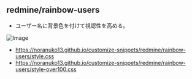 ## redmine/rainbow-users

- ユーザー名に背景色を付けて視認性を高める。

![Image](https://noranuko13.github.io/customize-snippets/redmine/rainbow-users/image.png)

- <https://noranuko13.github.io/customize-snippets/redmine/rainbow-users/style.css>
- <https://noranuko13.github.io/customize-snippets/redmine/rainbow-users/style-over100.css>
